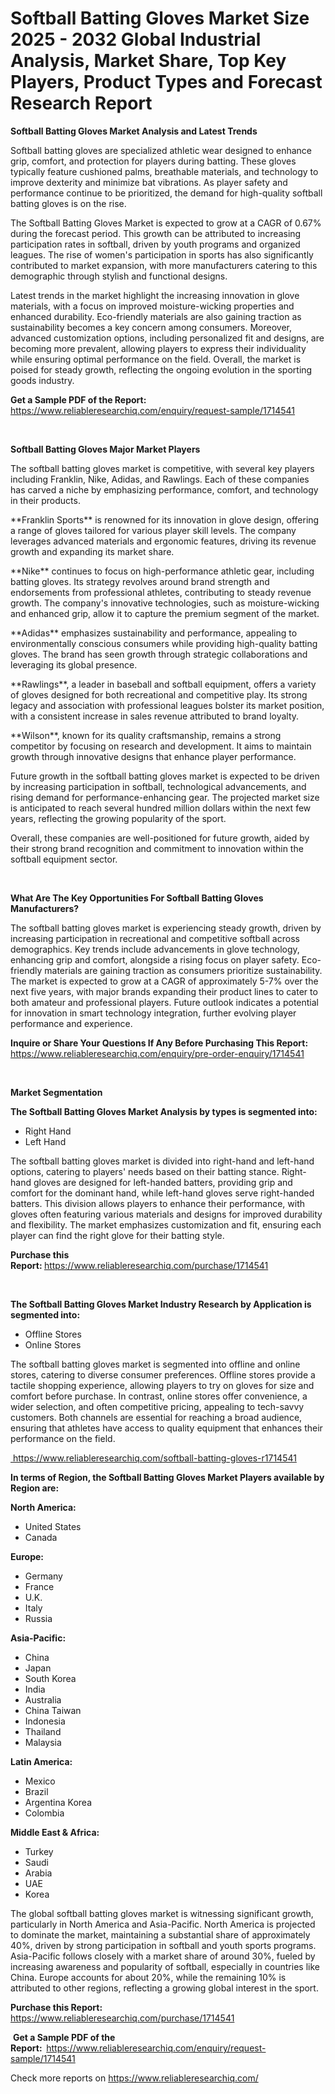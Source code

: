 <p><h1>Softball Batting Gloves Market Size 2025 - 2032 Global Industrial Analysis, Market Share, Top Key Players, Product Types and Forecast Research Report</h1></p><p><strong>Softball Batting Gloves Market Analysis and Latest Trends</strong></p>
<p><p>Softball batting gloves are specialized athletic wear designed to enhance grip, comfort, and protection for players during batting. These gloves typically feature cushioned palms, breathable materials, and technology to improve dexterity and minimize bat vibrations. As player safety and performance continue to be prioritized, the demand for high-quality softball batting gloves is on the rise.</p><p>The Softball Batting Gloves Market is expected to grow at a CAGR of 0.67% during the forecast period. This growth can be attributed to increasing participation rates in softball, driven by youth programs and organized leagues. The rise of women's participation in sports has also significantly contributed to market expansion, with more manufacturers catering to this demographic through stylish and functional designs.</p><p>Latest trends in the market highlight the increasing innovation in glove materials, with a focus on improved moisture-wicking properties and enhanced durability. Eco-friendly materials are also gaining traction as sustainability becomes a key concern among consumers. Moreover, advanced customization options, including personalized fit and designs, are becoming more prevalent, allowing players to express their individuality while ensuring optimal performance on the field. Overall, the market is poised for steady growth, reflecting the ongoing evolution in the sporting goods industry.</p></p>
<p><strong>Get a Sample PDF of the Report:&nbsp;</strong> <a href="https://www.reliableresearchiq.com/enquiry/request-sample/1714541?utm_campaign=2947&utm_medium=2&utm_source=Github&utm_content=ia&utm_term=04042025&utm_id=softball-batting-gloves">https://www.reliableresearchiq.com/enquiry/request-sample/1714541</a></p>
<p>&nbsp;</p>
<p><strong>Softball Batting Gloves Major Market Players</strong></p>
<p><p>The softball batting gloves market is competitive, with several key players including Franklin, Nike, Adidas, and Rawlings. Each of these companies has carved a niche by emphasizing performance, comfort, and technology in their products.</p><p>**Franklin Sports** is renowned for its innovation in glove design, offering a range of gloves tailored for various player skill levels. The company leverages advanced materials and ergonomic features, driving its revenue growth and expanding its market share.</p><p>**Nike** continues to focus on high-performance athletic gear, including batting gloves. Its strategy revolves around brand strength and endorsements from professional athletes, contributing to steady revenue growth. The company's innovative technologies, such as moisture-wicking and enhanced grip, allow it to capture the premium segment of the market.</p><p>**Adidas** emphasizes sustainability and performance, appealing to environmentally conscious consumers while providing high-quality batting gloves. The brand has seen growth through strategic collaborations and leveraging its global presence.</p><p>**Rawlings**, a leader in baseball and softball equipment, offers a variety of gloves designed for both recreational and competitive play. Its strong legacy and association with professional leagues bolster its market position, with a consistent increase in sales revenue attributed to brand loyalty.</p><p>**Wilson**, known for its quality craftsmanship, remains a strong competitor by focusing on research and development. It aims to maintain growth through innovative designs that enhance player performance.</p><p>Future growth in the softball batting gloves market is expected to be driven by increasing participation in softball, technological advancements, and rising demand for performance-enhancing gear. The projected market size is anticipated to reach several hundred million dollars within the next few years, reflecting the growing popularity of the sport.</p><p>Overall, these companies are well-positioned for future growth, aided by their strong brand recognition and commitment to innovation within the softball equipment sector.</p></p>
<p>&nbsp;</p>
<p><strong>What Are The Key Opportunities For Softball Batting Gloves Manufacturers?</strong></p>
<p><p>The softball batting gloves market is experiencing steady growth, driven by increasing participation in recreational and competitive softball across demographics. Key trends include advancements in glove technology, enhancing grip and comfort, alongside a rising focus on player safety. Eco-friendly materials are gaining traction as consumers prioritize sustainability. The market is expected to grow at a CAGR of approximately 5-7% over the next five years, with major brands expanding their product lines to cater to both amateur and professional players. Future outlook indicates a potential for innovation in smart technology integration, further evolving player performance and experience.</p></p>
<p><strong>Inquire or Share Your Questions If Any Before Purchasing This Report:</strong> <a href="https://www.reliableresearchiq.com/enquiry/pre-order-enquiry/1714541?utm_campaign=2947&utm_medium=2&utm_source=Github&utm_content=ia&utm_term=04042025&utm_id=softball-batting-gloves">https://www.reliableresearchiq.com/enquiry/pre-order-enquiry/1714541</a></p>
<p>&nbsp;</p>
<p><strong>Market Segmentation</strong></p>
<p><strong>The Softball Batting Gloves Market Analysis by types is segmented into:</strong></p>
<p><ul><li>Right Hand</li><li>Left Hand</li></ul></p>
<p><p>The softball batting gloves market is divided into right-hand and left-hand options, catering to players' needs based on their batting stance. Right-hand gloves are designed for left-handed batters, providing grip and comfort for the dominant hand, while left-hand gloves serve right-handed batters. This division allows players to enhance their performance, with gloves often featuring various materials and designs for improved durability and flexibility. The market emphasizes customization and fit, ensuring each player can find the right glove for their batting style.</p></p>
<p><strong>Purchase this Report:&nbsp;</strong><a href="https://www.reliableresearchiq.com/purchase/1714541?utm_campaign=2947&utm_medium=2&utm_source=Github&utm_content=ia&utm_term=04042025&utm_id=softball-batting-gloves">https://www.reliableresearchiq.com/purchase/1714541</a></p>
<p>&nbsp;</p>
<p><strong>The Softball Batting Gloves Market Industry Research by Application is segmented into:</strong></p>
<p><ul><li>Offline Stores</li><li>Online Stores</li></ul></p>
<p><p>The softball batting gloves market is segmented into offline and online stores, catering to diverse consumer preferences. Offline stores provide a tactile shopping experience, allowing players to try on gloves for size and comfort before purchase. In contrast, online stores offer convenience, a wider selection, and often competitive pricing, appealing to tech-savvy customers. Both channels are essential for reaching a broad audience, ensuring that athletes have access to quality equipment that enhances their performance on the field.</p></p>
<p><a href="https://www.reliableresearchiq.com/softball-batting-gloves-r1714541?utm_campaign=2947&utm_medium=2&utm_source=Github&utm_content=ia&utm_term=04042025&utm_id=softball-batting-gloves">&nbsp;https://www.reliableresearchiq.com/softball-batting-gloves-r1714541</a></p>
<p><strong>In terms of Region, the Softball Batting Gloves Market Players available by Region are:</strong></p>
<p>
    <p> <strong> North America: </strong>
        <ul>
            <li>United States</li>
            <li>Canada</li>
        </ul>
        </p> 
    <p> <strong> Europe: </strong>
        <ul>
            <li>Germany</li>
            <li>France</li>
            <li>U.K.</li>
            <li>Italy</li>
            <li>Russia</li>
        </ul>
        </p> 
    <p> <strong> Asia-Pacific: </strong>
        <ul>
            <li>China</li>
            <li>Japan</li>
            <li>South Korea</li>
            <li>India</li>
            <li>Australia</li>
            <li>China Taiwan</li>
            <li>Indonesia</li>
            <li>Thailand</li>
            <li>Malaysia</li>
        </ul>
        </p> 
    <p> <strong> Latin America: </strong>
        <ul>
            <li>Mexico</li>
            <li>Brazil</li>
            <li>Argentina Korea</li>
            <li>Colombia</li>
        </ul>
        </p> 
    <p> <strong> Middle East & Africa: </strong>
        <ul>
            <li>Turkey</li>
            <li>Saudi</li>
            <li>Arabia</li>
            <li>UAE</li>
            <li>Korea</li>
        </ul>
    </p>
    </p>
<p><p>The global softball batting gloves market is witnessing significant growth, particularly in North America and Asia-Pacific. North America is projected to dominate the market, maintaining a substantial share of approximately 40%, driven by strong participation in softball and youth sports programs. Asia-Pacific follows closely with a market share of around 30%, fueled by increasing awareness and popularity of softball, especially in countries like China. Europe accounts for about 20%, while the remaining 10% is attributed to other regions, reflecting a growing global interest in the sport.</p></p>
<p><strong>Purchase this Report: </strong><a href="https://www.reliableresearchiq.com/purchase/1714541?utm_campaign=2947&utm_medium=2&utm_source=Github&utm_content=ia&utm_term=04042025&utm_id=softball-batting-gloves">https://www.reliableresearchiq.com/purchase/1714541</a></p>
<p>&nbsp;<strong>Get a Sample PDF of the Report:&nbsp;&nbsp;</strong><a href="https://www.reliableresearchiq.com/enquiry/request-sample/1714541?utm_campaign=2947&utm_medium=2&utm_source=Github&utm_content=ia&utm_term=04042025&utm_id=softball-batting-gloves">https://www.reliableresearchiq.com/enquiry/request-sample/1714541</a></p>
<p><strong></strong></p>
<p>Check more reports on <a href="https://www.reliableresearchiq.com/?utm_campaign=2947&utm_medium=2&utm_source=Github&utm_content=ia&utm_term=04042025&utm_id=softball-batting-gloves">https://www.reliableresearchiq.com/</a></p>